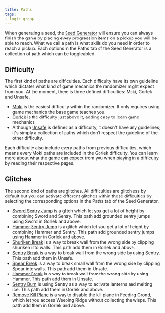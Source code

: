 ```yaml
---
title: Paths
tags:
- logic group
---
```


When generating a seed, the [Seed Generator](/seedgen) will ensure you can always finish the game by placing every progression items on a pickup you will be able to reach. What we call a path is what skills do you need in order to reach a pickup. Each options in the Paths tab of the Seed Generator is a collection of path which can be toggleabled.

## Difficulty

The first kind of paths are difficulties. Each difficulty have its own guideline which dictates what kind of game mecanics the randomizer might expect from you. At the moment, there is three defined difficulties: Moki, Gorlek and Unsafe.

- [Moki](/seedgen/paths/moki) is the easiest difficulty within the randomizer. It only requires using game mechanics the base game teaches you.
- [Gorlek](/seedgen/paths/gorlek) is the difficulty just above it, adding easy to learn game mechanics.
- Although [Unsafe](/seedgen/paths/unsafe) is defined as a difficulty, it doesn't have any guidelines; it's simply a collection of paths which don't respect the guideline of the other difficulty.

Each difficulty also include every paths from previous difficulties, which means every Moki paths are included in the Gorlek difficulty. You can learn more about what the game can expect from you when playing in a difficulty by reading their respective pages.

## Glitches

The second kind of paths are glitches. All difficulties are glitchless by default but you can activate different glitches within these difficulties by selecting the corresponding options in the Paths tab of the Seed Generator.

- [Sword Sentry Jump](/tutorials/movement/sentry-jumps) is a glitch which let you get a lot of height by combining Sword and Sentry. This path add grounded sentry jumps using Sword in Gorlek and above.
- [Hammer Sentry Jump](/tutorials/movement/sentry-jumps) is a glitch which let you get a lot of height by combining Hammer and Sentry. This path add grounded sentry jumps using Hammer in Gorlek and above.
- [Shuriken Break](/tutorials/misc/wall-break#shuriken) is a way to break wall from the wrong side by clipping shuriken into walls. This path add them in Gorlek and above.
- [Sentry Break](/tutorials/misc/wall-break#sentry) is a way to break wall from the wrong side by using Sentry. This path add them in Unsafe.
- [Spear Break](/tutorials/misc/wall-break#spear) is a way to break small wall from the wrong side by clipping Spear into walls. This path add them in Unsafe.
- [Hammer Break](/tutorials/misc/wall-break#hammer) is a way to break wall from the wrong side by using Hammer. This path add them in Unsafe.
- [Sentry Burn](/tutorials/area-specific/sentry-as-a-fire-source) is using Sentry as a way to activate lanterns and melting ice. This path add them in Gorlek and above.
- [Remove Kill Plane](/tutorials/sequence-breaks/feeding-ground-skip#after-cat-and-mouse) is a way to disable the kill plane in Feeding Grond, which let you access Weeping Ridge without collecting the wisps. This path add them in Gorlek and above.
